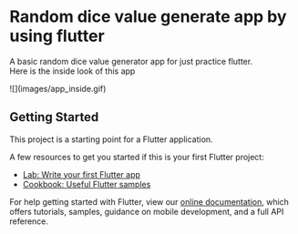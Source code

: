 # Random dice value generate app by using flutter

<p>
  A basic random dice value generator app for just practice flutter.
 <br> Here is the inside look of this app
 </p>
 ![](images/app_inside.gif)


 


## Getting Started

This project is a starting point for a Flutter application.

A few resources to get you started if this is your first Flutter project:

- [Lab: Write your first Flutter app](https://flutter.dev/docs/get-started/codelab)
- [Cookbook: Useful Flutter samples](https://flutter.dev/docs/cookbook)

For help getting started with Flutter, view our
[online documentation](https://flutter.dev/docs), which offers tutorials,
samples, guidance on mobile development, and a full API reference.
